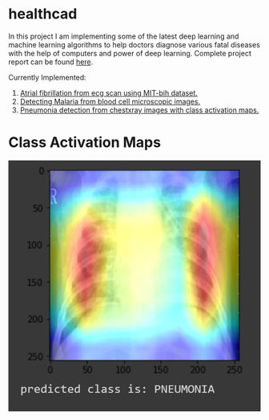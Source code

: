 # healthcad
In this project I am implementing some of the latest deep learning and machine learning algorithms to help doctors diagnose various fatal diseases with the help of computers and power of deep learning. Complete project report can be found [here](https://drive.google.com/file/d/13qOEx4mpFglDD5X2u8HcW9fq6KVdhsO9/view?usp=sharing).

Currently Implemented:

1. [Atrial fibrillation from ecg scan using MIT-bih dataset.](https://github.com/Ritesh313/Health_cad/blob/master/ECGclassification)
2. [Detecting Malaria from blood cell microscopic images.](https://github.com/sanchit2843/healthcare.ai/tree/master/malaria)
3. [Pneumonia detection from chestxray images with class activation maps.](https://github.com/sanchit2843/healthcad/blob/master/pneumoniadensenet.ipynb)


# Class Activation Maps
![](https://github.com/sanchit2843/healthcad/blob/master/assets/Cam.PNG)
